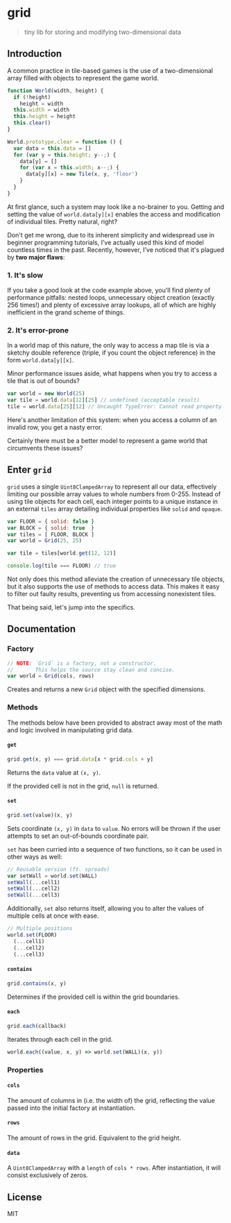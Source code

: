 # grid
> tiny lib for storing and modifying two-dimensional data

## Introduction

A common practice in tile-based games is the use of a two-dimensional array filled with objects to represent the game world.

```javascript
function World(width, height) {
  if (!height)
    height = width
  this.width = width
  this.height = height
  this.clear()
}

World.prototype.clear = function () {
  var data = this.data = []
  for (var y = this.height; y--;) {
    data[y] = []
    for (var x = this.width; x--;) {
      data[y][x] = new Tile(x, y, 'floor')
    }
  }
}
```

At first glance, such a system may look like a no-brainer to you. Getting and setting the value of  `world.data[y][x]` enables the access and modification of individual tiles. Pretty natural, right?

Don't get me wrong, due to its inherent simplicity and widespread use in beginner programming tutorials, I've actually used this kind of model countless times in the past. Recently, however, I've noticed that it's plagued by **two major flaws**:

### 1. It's slow
If you take a good look at the code example above, you'll find plenty of performance pitfalls: nested loops, unnecessary object creation (exactly 256 times!) and plenty of excessive array lookups, all of which are highly inefficient in the grand scheme of things.

### 2. It's error-prone
In a world map of this nature, the only way to access a map tile is via a sketchy double reference (triple, if you count the object reference) in the form `world.data[y][x]`.

Minor performance issues aside, what happens when you try to access a tile that is out of bounds?

```javascript
var world = new World(25)
var tile = world.data[12][25] // undefined (acceptable result)
tile = world.data[25][12] // Uncaught TypeError: Cannot read property '0' of undefined
```

Here's another limitation of this system: when you access a column of an invalid row, you get a nasty error.

Certainly there must be a better model to represent a game world that circumvents these issues?

## Enter `grid`
`grid` uses a single `Uint8ClampedArray` to represent all our data, effectively limiting our possible array values to whole numbers from 0-255. Instead of using tile objects for each cell, each integer points to a unique instance in an external `tiles` array detailing individual properties like `solid` and `opaque`.

```javascript
var FLOOR = { solid: false }
var BLOCK = { solid: true  }
var tiles = [ FLOOR, BLOCK ]
var world = Grid(25, 25)

var tile = tiles[world.get(12, 12)]

console.log(tile === FLOOR) // true
```

Not only does this method alleviate the creation of unnecessary tile objects, but it also supports the use of methods to access data. This makes it easy to filter out faulty results, preventing us from accessing nonexistent tiles.

That being said, let's jump into the specifics.

## Documentation

### Factory
```javascript
// NOTE: `Grid` is a factory, not a constructor.
//       This helps the source stay clean and concise.
var world = Grid(cols, rows)
```
Creates and returns a new `Grid` object with the specified dimensions.

### Methods
The methods below have been provided to abstract away most of the math and logic involved in manipulating grid data.

#### `get`
```javascript
grid.get(x, y) === grid.data[x * grid.cols + y]
```
Returns the `data` value at `(x, y)`.



If the provided cell is not in the grid, `null` is returned.

#### `set`
```javascript
grid.set(value)(x, y)
```
Sets coordinate `(x, y)` in `data` to `value`. No errors will be thrown if the user attempts to set an out-of-bounds coordinate pair.

`set` has been curried into a sequence of two functions, so it can be used in other ways as well:

```javascript
// Reusable version (ft. spreads)
var setWall = world.set(WALL)
setWall(...cell1)
setWall(...cell2)
setWall(...cell3)
```

Additionally, `set` also returns itself, allowing you to alter the values of multiple cells at once with ease.

```javascript
// Multiple positions
world.set(FLOOR)
  (...cell1)
  (...cell2)
  (...cell3)
```

#### `contains`
```javascript
grid.contains(x, y)
```
Determines if the provided cell is within the grid boundaries.

#### `each`
```javascript
grid.each(callback)
```
Iterates through each cell in the grid.

```javascript
world.each((value, x, y) => world.set(WALL)(x, y))
```

### Properties

#### `cols`
The amount of columns in (i.e. the width of) the grid, reflecting the value passed into the initial factory at instantiation.

#### `rows`
The amount of rows in the grid. Equivalent to the grid height.

#### `data`
A `Uint8ClampedArray` with a `length` of `cols * rows`. After instantiation, it will consist exclusively of zeros.

## License
MIT
